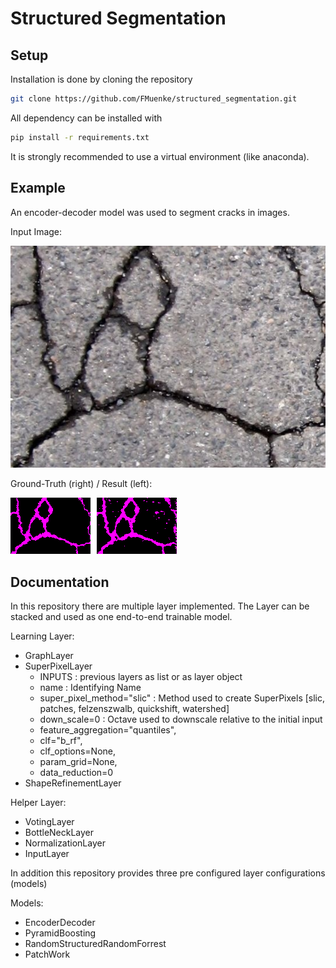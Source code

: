 # Structured Segmentation

## Setup
Installation is done by cloning the repository
```bash
git clone https://github.com/FMuenke/structured_segmentation.git
```
All dependency can be installed with
````bash
pip install -r requirements.txt
````
It is strongly recommended to use a virtual environment (like anaconda).

## Example

An encoder-decoder model was used to segment cracks in images.

Input Image:

![Input Image of the EncoderDecoder Model](examples/example_0_image.jpg)

Ground-Truth (right) / Result (left):

![](examples/example_0_result.png)
## Documentation

In this repository there are multiple layer implemented.
The Layer can be stacked and used as one end-to-end trainable model.

Learning Layer:
* GraphLayer
* SuperPixelLayer
    + INPUTS : previous layers as list or as layer object
    + name : Identifying Name
    + super_pixel_method="slic" : Method used to create SuperPixels [slic, patches, felzenszwalb, quickshift, watershed]
    + down_scale=0 : Octave used to downscale relative to the initial input
    + feature_aggregation="quantiles",
    + clf="b_rf",
    + clf_options=None,
    + param_grid=None,
    + data_reduction=0
* ShapeRefinementLayer

Helper Layer:
* VotingLayer
* BottleNeckLayer
* NormalizationLayer
* InputLayer

In addition this repository provides three pre configured layer configurations (models)

Models:
* EncoderDecoder
* PyramidBoosting
* RandomStructuredRandomForrest
* PatchWork